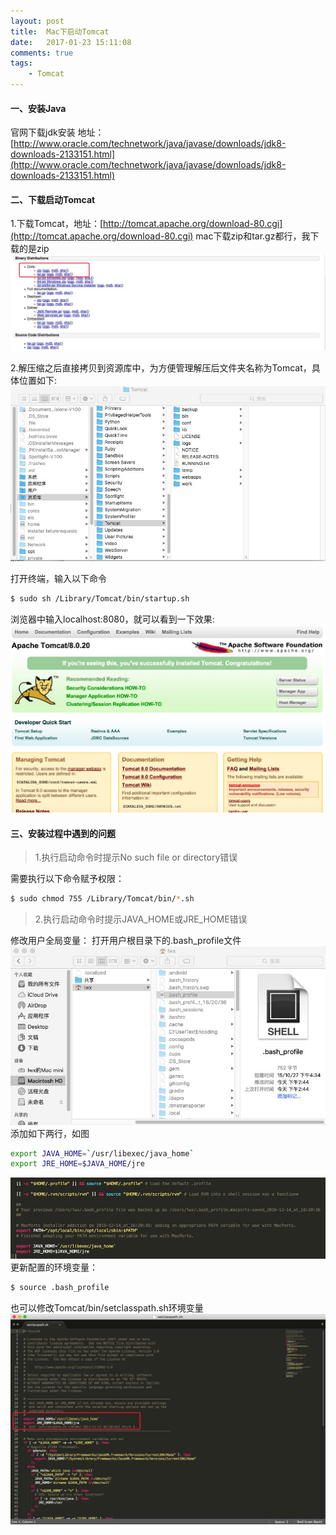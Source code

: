 ```yaml
---
layout: post
title:  Mac下启动Tomcat
date:   2017-01-23 15:11:08
comments: true
tags: 
	- Tomcat
---
```



#### 一、安装Java
官网下载jdk安装
地址：[http://www.oracle.com/technetwork/java/javase/downloads/jdk8-downloads-2133151.html](http://www.oracle.com/technetwork/java/javase/downloads/jdk8-downloads-2133151.html)

#### 二、下载启动Tomcat
1.下载Tomcat，地址：[http://tomcat.apache.org/download-80.cgi](http://tomcat.apache.org/download-80.cgi)
mac下载zip和tar.gz都行，我下载的是zip
![](/assets/blogImg/tomcat_download.png)
<!--more-->

2.解压缩之后直接拷贝到资源库中，为方便管理解压后文件夹名称为Tomcat，具体位置如下:
![](/assets/blogImg/tomcat_instail.png)

打开终端，输入以下命令
```bash
$ sudo sh /Library/Tomcat/bin/startup.sh
```
浏览器中输入localhost:8080，就可以看到一下效果:
![](/assets/blogImg/tomcat_start.png)

#### 三、安装过程中遇到的问题
> 1.执行启动命令时提示No such file or directory错误

需要执行以下命令赋予权限：
```bash
$ sudo chmod 755 /Library/Tomcat/bin/*.sh
```
> 2.执行启动命令时提示JAVA_HOME或JRE_HOME错误

修改用户全局变量：
打开用户根目录下的.bash_profile文件
![](/assets/blogImg/tomcar_user.png)
添加如下两行，如图
```bash
export JAVA_HOME=`/usr/libexec/java_home`
export JRE_HOME=$JAVA_HOME/jre
```
![](/assets/blogImg/tomcat_edit_bash_profile.png)
更新配置的环境变量：
```bash
$ source .bash_profile
```

也可以修改Tomcat/bin/setclasspath.sh环境变量 
![](/assets/blogImg/tomcat_setclasspath.png)















